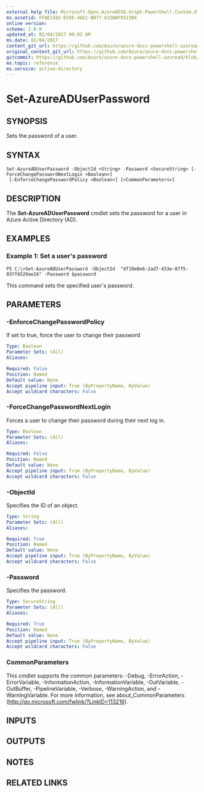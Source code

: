 ```yaml
---
external help file: Microsoft.Open.AzureAD16.Graph.PowerShell.Custom.dll-Help.xml
ms.assetid: FFAE1502-E55E-46E2-BB77-632BAF9323B4
online version:
schema: 2.0.0
updated_at: 02/04/2017 00:02 AM
ms.date: 02/04/2017
content_git_url: https://github.com/Azure/azure-docs-powershell-azuread/blob/VinceSmith-patch-9/Azure%20AD%20Cmdlets/AzureAD/v2/Set-AzureADUserPassword.md
original_content_git_url: https://github.com/Azure/azure-docs-powershell-azuread/blob/VinceSmith-patch-9/Azure%20AD%20Cmdlets/AzureAD/v2/Set-AzureADUserPassword.md
gitcommit: https://github.com/Azure/azure-docs-powershell-azuread/blob/3c958c260fe07ce8f34599794f089c4b3c1b8115
ms.topic: reference
ms.service: active-directory
---
```


# Set-AzureADUserPassword

## SYNOPSIS
Sets the password of a user.

## SYNTAX

```
Set-AzureADUserPassword -ObjectId <String> -Password <SecureString> [-ForceChangePasswordNextLogin <Boolean>]
 [-EnforceChangePasswordPolicy <Boolean>] [<CommonParameters>]
```

## DESCRIPTION
The **Set-AzureADUserPassword** cmdlet sets the password for a user in Azure Active Directory (AD).

## EXAMPLES

### Example 1: Set a user's password
```
PS C:\>Set-AzureADUserPassword -ObjectId  "df19e8e6-2ad7-453e-87f5-037f6529ae16" -Password $password
```

This command sets the specified user's password.

## PARAMETERS

### -EnforceChangePasswordPolicy
If set to true, force the user to change their password

```yaml
Type: Boolean
Parameter Sets: (All)
Aliases: 

Required: False
Position: Named
Default value: None
Accept pipeline input: True (ByPropertyName, ByValue)
Accept wildcard characters: False
```

### -ForceChangePasswordNextLogin
Forces a user to change their password during their next log in. 

```yaml
Type: Boolean
Parameter Sets: (All)
Aliases: 

Required: False
Position: Named
Default value: None
Accept pipeline input: True (ByPropertyName, ByValue)
Accept wildcard characters: False
```

### -ObjectId
Specifies the ID of an object.
```yaml
Type: String
Parameter Sets: (All)
Aliases: 

Required: True
Position: Named
Default value: None
Accept pipeline input: True (ByPropertyName, ByValue)
Accept wildcard characters: False
```

### -Password
Specifies the password. 
```yaml
Type: SecureString
Parameter Sets: (All)
Aliases: 

Required: True
Position: Named
Default value: None
Accept pipeline input: True (ByPropertyName, ByValue)
Accept wildcard characters: False
```

### CommonParameters
This cmdlet supports the common parameters: -Debug, -ErrorAction, -ErrorVariable, -InformationAction, -InformationVariable, -OutVariable, -OutBuffer, -PipelineVariable, -Verbose, -WarningAction, and -WarningVariable. For more information, see about_CommonParameters (http://go.microsoft.com/fwlink/?LinkID=113216).

## INPUTS

## OUTPUTS

## NOTES

## RELATED LINKS

